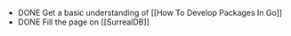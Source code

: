- DONE Get a basic understanding of [[How To Develop Packages In Go]]
- DONE Fill the page on [[SurrealDB]]